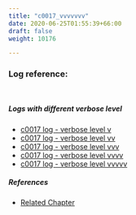```yaml
---
title: "c0017_vvvvvvv"
date: 2020-06-25T01:55:39+66:00
draft: false
weight: 10176

---
```


### Log reference: <no value>

```
    
```

##### Logs with different verbose level
* [c0017 log - verbose level v](../../logs/c0017_v)
* [c0017 log - verbose level vv](../../logs/c0017_vv)
* [c0017 log - verbose level vvv](../../logs/c0017_vvv)
* [c0017 log - verbose level vvvv](../../logs/c0017_vvvv)
* [c0017 log - verbose level vvvvv](../../logs/c0017_vvvvv)

##### References
* [Related Chapter](../../call-func/c0017)
